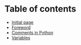 # Table of contents

* [Initial page](README.md)
* [Foreword](foreword.md)
* [Comments in Python](comments-in-python.md)
* [Variables](variables-in-python.md)

